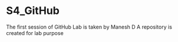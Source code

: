 # S4_GitHub
The first session of GitHub Lab is taken by Manesh D
A repository is created for lab purpose
